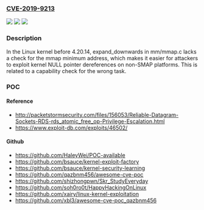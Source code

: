 ### [CVE-2019-9213](https://cve.mitre.org/cgi-bin/cvename.cgi?name=CVE-2019-9213)
![](https://img.shields.io/static/v1?label=Product&message=n%2Fa&color=blue)
![](https://img.shields.io/static/v1?label=Version&message=n%2Fa&color=blue)
![](https://img.shields.io/static/v1?label=Vulnerability&message=n%2Fa&color=brighgreen)

### Description

In the Linux kernel before 4.20.14, expand_downwards in mm/mmap.c lacks a check for the mmap minimum address, which makes it easier for attackers to exploit kernel NULL pointer dereferences on non-SMAP platforms. This is related to a capability check for the wrong task.

### POC

#### Reference
- http://packetstormsecurity.com/files/156053/Reliable-Datagram-Sockets-RDS-rds_atomic_free_op-Privilege-Escalation.html
- https://www.exploit-db.com/exploits/46502/

#### Github
- https://github.com/HaleyWei/POC-available
- https://github.com/bsauce/kernel-exploit-factory
- https://github.com/bsauce/kernel-security-learning
- https://github.com/qazbnm456/awesome-cve-poc
- https://github.com/shizhongpwn/Skr_StudyEveryday
- https://github.com/soh0ro0t/HappyHackingOnLinux
- https://github.com/xairy/linux-kernel-exploitation
- https://github.com/xbl3/awesome-cve-poc_qazbnm456

